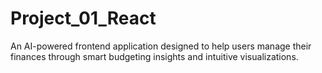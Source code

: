 # Project_01_React
An AI-powered frontend application designed to help users manage their finances through smart budgeting insights and intuitive visualizations.

